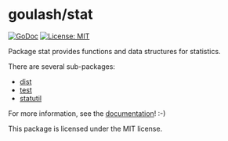 goulash/stat
============

[![GoDoc](http://img.shields.io/badge/godoc-reference-blue.svg?style=flat-square)](https://godoc.org/github.com/goulash/stat)
[![License: MIT](http://img.shields.io/badge/license-MIT-red.svg?style=flat-square)](http://opensource.org/licenses/MIT)

Package stat provides functions and data structures for statistics.

There are several sub-packages:

 * [dist](https://godoc.org/github.com/goulash/stat/dist)
 * [test](https://godoc.org/github.com/goulash/stat/test)
 * [statutil](https://godoc.org/github.com/goulash/stat/statutil)

For more information, see the [documentation](https://godoc.org/github.com/goulash/stat)! :-)

This package is licensed under the MIT license.

